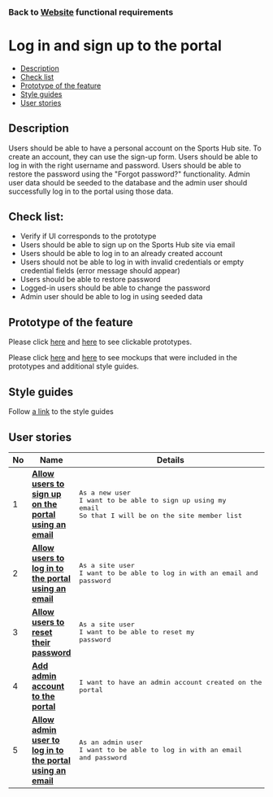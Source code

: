 ### Back to [Website](/web_application_features/web_application_features_list/README.md) functional requirements

# Log in and sign up to the portal

- [Description](#description)
- [Check list](#check-list)
- [Prototype of the feature](#prototype-of-the-feature)
- [Style guides](#style-guides)
- [User stories](#user-stories)

## Description

Users should be able to have a personal account on the Sports Hub site. To create an account, they can use the sign-up form. Users should be able to log in with the right username and password. Users should be able to restore the password using the "Forgot password?" functionality.
Admin user data should be seeded to the database and the admin user should successfully log in to the portal using those data.

## Check list:

  - Verify if UI corresponds to the prototype
  - Users should be able to sign up on the Sports Hub site via email
  - Users should be able to log in to an already created account
  - Users should not be able to log in with invalid credentials or empty credential fields (error message should appear)
  - Users should be able to restore password
  - Logged-in users should be able to change the password
  - Admin user should be able to log in using seeded data

## Prototype of the feature

Please click [here](https://www.figma.com/proto/pGlTwGGnAojQsmcvwEU1o9/Log-In-Sign-Up?node-id=6324%3A4393&viewport=504%2C425%2C0.02521197311580181&scaling=scale-down) and [here](https://www.figma.com/proto/bcp6rKNxQoYrYArsPFJS40/Personal-Cabinet?node-id=6829%3A15676&viewport=-239%2C424%2C0.08385282009840012&scaling=min-zoom) to see clickable prototypes.

Please click [here](https://www.figma.com/file/pGlTwGGnAojQsmcvwEU1o9/Log-In-Sign-Up?node-id=0%3A36) and [here](https://www.figma.com/file/bcp6rKNxQoYrYArsPFJS40/Personal-Cabinet?node-id=0%3A1) to see mockups that were included in the prototypes and additional style guides.

## Style guides

Follow [a link](https://www.figma.com/proto/0zkkf5WC77OSpvyD6YXpFE/Style-guides?page-id=0%3A1&node-id=19%3A5368&viewport=266%2C48%2C0.54&scaling=min-zoom&starting-point-node-id=19%3A5368) to the style guides

## User stories

No           |      Name     |   Details
------------ | ------------- | -------------
1 |[**Allow users to sign up on the portal using an email**](/web_application_features/log_in_and_sign_up/user_stories/sign_up_to_the_portal/README.md)|<pre>As a new user<br>I want to be able to sign up using my email<br>So that I will be on the site member list</pre>
2 |[**Allow users to log in to the portal using an email**](/web_application_features/log_in_and_sign_up/user_stories/log_in_to_the_portal/README.md)|<pre>As a site user<br>I want to be able to log in with an email and password</pre>
3 |[**Allow users to reset their password**](/web_application_features/log_in_and_sign_up/user_stories/forgot_password/README.md)|<pre>As a site user<br>I want to be able to reset my password</pre>
4 |[**Add admin account to the portal**](/web_application_features/log_in_and_sign_up/user_stories/admin_account_registration/README.md)|<pre>I want to have an admin account created on the portal</pre>
5 |[**Allow admin user to log in to the portal using an email**](/web_application_features/log_in_and_sign_up/user_stories/admin_account_log_in/README.md)|<pre>As an admin user<br>I want to be able to log in with an email and password</pre>
